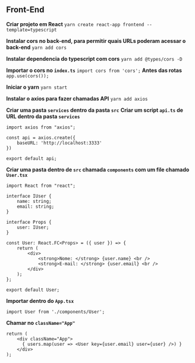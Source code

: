 ## Front-End

**Criar projeto em React**
`` yarn create react-app frontend --template=typescript ``

**Instalar cors no back-end, para permitir quais URLs poderam acessar o back-end**
`` yarn add cors ``

**Instalar dependencia do typescript com cors**
`` yarn add @types/cors -D ``

**Importar o cors no `` index.ts ``**
`` import cors from 'cors'; ``
**Antes das rotas**
`` app.use(cors()); ``

**Iniciar o yarn**
`` yarn start ``

**Instalar o axios para fazer chamadas API**
`` yarn add axios ``

**Criar uma pasta `` services `` dentro da pasta `` src ``**
**Criar um script `` api.ts `` de URL dentro da pasta `` services ``**
````
import axios from "axios";

const api = axios.create({
    baseURL: 'http://localhost:3333'
})

export default api;
````

**Criar uma pasta dentro de `` src `` chamada `` components `` com um file chamado `` User.tsx ``**
````
import React from "react";

interface IUser {
    name: string;
    email: string;
}

interface Props {
    user: IUser;
}

const User: React.FC<Props> = ({ user }) => {
    return (
        <div>
            <strong>Nome: </strong> {user.name} <br />
            <strong>E-mail: </strong> {user.email} <br />
        </div>
    );
};

export default User;
````
**Importar dentro do `` App.tsx ``**
````
import User from './components/User';
````
**Chamar no `` className="App" ``**
````
return (
    <div className="App">
      { users.map(user => <User key={user.email} user={user} />) }
    </div>
);
````
